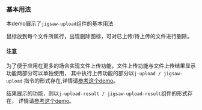 ### 基本用法

本demo展示了`jigsaw-upload`组件的基本用法

鼠标放到每个文件所属行，出现删除图标，可对已上传/待上传的文件进行删除。

#### 注意

为了便于应用在更多的场合实现文件上传功能，文件上传功能与文件上传结果显示功能两部分可以单独使用， 其中执行上传功能的部分以`j-upload / jigsaw-upload`
指令的形式存在,详情请[参考这个demo](/#/components/upload/demo/directive)。

结果展示的功能，则以`j-upload-result / jigsaw-upload-result`组件的形式存在， 详情请[参考这个demo](/#/components/upload/demo/upload-result)。
